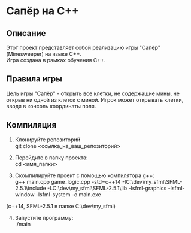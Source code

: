 # Сапёр на С++
## Описание
Этот проект представляет собой реализацию игры "Сапёр" (Minesweeper) на языке C++.  
Игра создана в рамках обучения C++.

## Правила игры 
Цель игры "Сапёр" - открыть все клетки, не содержащие мины, не открыв ни одной из клеток с миной. Игрок может открывать клетки, вводя в консоль координаты поля.
## Компиляция
1. Клонируйте репозиторий  
git clone <ссылка_на_ваш_репозиторий>  
  
2. Перейдите в папку проекта:  
cd <имя_папки>  
  
3. Скомпилируйте проект с помощью компилятора g++:  
g++ main.cpp game_logic.cpp -std=c++14 -IC:\dev\my_sfml\SFML-2.5.1\include -LC:\dev\my_sfml\SFML-2.5.1\lib -lsfml-graphics -lsfml-window -lsfml-system -o main.exe

(c++14, SFML-2.5.1 в папке C:\dev\my_sfml)

4. Запустите программу:  
./main 
